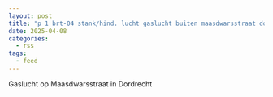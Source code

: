 ```yaml
---
layout: post
title: "p 1 brt-04 stank/hind. lucht gaslucht buiten maasdwarsstraat dordrecht 186531"
date: 2025-04-08
categories: 
  - rss
tags: 
  - feed
---
```


Gaslucht op Maasdwarsstraat in Dordrecht
